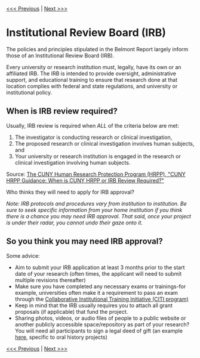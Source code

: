 [<<< Previous](belmont.md) | [Next >>>](beyond.md)

# Institutional Review Board (IRB)   

The policies and principles stipulated in the Belmont Report largely inform those of an Institutional Review Board (IRB).  

Every university or research institution must, legally, have its own or an affiliated IRB. The IRB is intended to provide oversight, administrative support, and educational training to ensure that research done at that location complies with federal and state regulations, and university or institutional policy.  

## When is IRB review required?  

Usually, IRB review is required when *ALL* of the criteria below are met:  

1. The investigator is conducting research or clinical investigation,
2. The proposed research or clinical investigation involves human subjects, and
3. Your university or research institution is engaged in the research or clinical investigation involving human subjects.

Source: [The CUNY Human Research Protection Program (HRPP), "CUNY HRPP Guidance: When is CUNY HRPP or IRB Review Required?"](http://www2.cuny.edu/wp-content/uploads/sites/4/page-assets/research/research-compliance/human-research-protection-program-hrpp/hrpp-policies-procedures/HRPP_IRB_Review_Required.pdf)  

Who thinks they will need to apply for IRB approval?  

*Note: IRB protocols and procedures vary from institution to institution. Be sure to seek specific information from your home institution if you think there is a chance you may need IRB approval. That said, once your project is under their radar, you cannot undo their gaze onto it.*  

## So you think you may need IRB approval?  
 
Some advice:  

- Aim to submit your IRB application at least 3 months prior to the start date of your research (often times, the applicant will need to submit multiple revisions thereafter)
- Make sure you have completed any necessary exams or trainings-for example, universities often make it a requirement to pass an exam through the [Collaborative Institutional Training Initiative (CITI program)](https://about.citiprogram.org/en/mission-and-history/)
- Keep in mind that the IRB usually requires you to attach all grant proposals (if applicable) that fund the project.
- Sharing photos, videos, or audio files of people to a public website or another publicly accessible space/repository as part of your research? You will need all participants to sign a legal deed of gift (an example [here](http://libraries.uky.edu/user_uploads/372_NunnCenter-Release-Master-2017v5.pdf), specific to oral history projects)

[<<< Previous](belmont.md) | [Next >>>](beyond.md)
